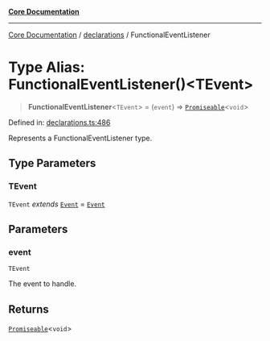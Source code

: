 [**Core Documentation**](../../README.md)

***

[Core Documentation](../../README.md) / [declarations](../README.md) / FunctionalEventListener

# Type Alias: FunctionalEventListener()\<TEvent\>

> **FunctionalEventListener**\<`TEvent`\> = (`event`) => [`Promiseable`](Promiseable.md)\<`void`\>

Defined in: [declarations.ts:486](https://github.com/stonemjs/core/blob/85781fe5b87769612839dd6b850ba45186d357fa/src/declarations.ts#L486)

Represents a FunctionalEventListener type.

## Type Parameters

### TEvent

`TEvent` *extends* [`Event`](../../events/Event/classes/Event.md) = [`Event`](../../events/Event/classes/Event.md)

## Parameters

### event

`TEvent`

The event to handle.

## Returns

[`Promiseable`](Promiseable.md)\<`void`\>
